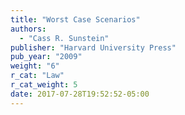 ```yaml
---
title: "Worst Case Scenarios"
authors:
  - "Cass R. Sunstein"
publisher: "Harvard University Press"
pub_year: "2009"
weight: "6"
r_cat: "Law"
r_cat_weight: 5
date: 2017-07-28T19:52:52-05:00
---
```

